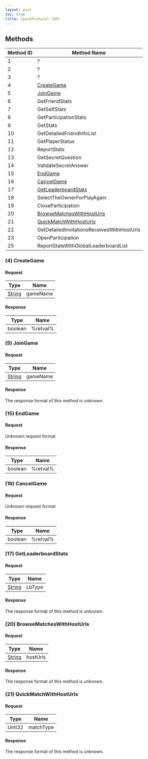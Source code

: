 ```yaml
---
layout: post
toc: true
title: SparkProtocol (60)
---
```


## Methods

| Method ID | Method Name                                                |
| --------- | ---------------------------------------------------------- |
| 1         | ?                                                          |
| 2         | ?                                                          |
| 3         | ?                                                          |
| 4         | [CreateGame](#4-creategame)                                |
| 5         | [JoinGame](#5-joingame)                                    |
| 6         | GetFriendStats                                             |
| 7         | GetSelfStats                                               |
| 8         | GetParticipationStats                                      |
| 9         | GetStats                                                   |
| 10        | GetDetailedFriendInfoList                                  |
| 11        | GetPlayerStatus                                            |
| 12        | ReportStats                                                |
| 13        | GetSecretQuestion                                          |
| 14        | ValidateSecretAnswer                                       |
| 15        | [EndGame](#15-endgame)                                     |
| 16        | [CancelGame](#16-cancelgame)                               |
| 17        | [GetLeaderboardStats](#17-getleaderboardstats)             |
| 18        | SelectTheOwnerForPlayAgain                                 |
| 19        | CloseParticipation                                         |
| 20        | [BrowseMatchesWithHostUrls](#20-browsematcheswithhosturls) |
| 21        | [QuickMatchWithHostUrls](#21-quickmatchwithhosturls)       |
| 22        | GetDetailedInvitationsReceivedWithHostUrls                 |
| 23        | OpenParticipation                                          |
| 25        | ReportStatsWithGlobalLeaderboardList                       |

### (4) CreateGame
#### Request

| Type     | Name     |
| -------- | -------- |
| [String] | gameName |

#### Response
| Type    | Name     |
| ------- | -------- |
| boolean | %retval% |

### (5) JoinGame
#### Request

| Type     | Name     |
| -------- | -------- |
| [String] | gameName |

#### Response
The response format of this method is unknown.

### (15) EndGame
#### Request
Unknown request format

#### Response
| Type    | Name     |
| ------- | -------- |
| boolean | %retval% |

### (16) CancelGame
#### Request
Unknown request format

#### Response
| Type    | Name     |
| ------- | -------- |
| boolean | %retval% |

### (17) GetLeaderboardStats
#### Request

| Type     | Name   |
| -------- | ------ |
| [String] | LbType |

#### Response
The response format of this method is unknown.

### (20) BrowseMatchesWithHostUrls
#### Request

| Type     | Name     |
| -------- | -------- |
| [String] | hostUrls |

#### Response
The response format of this method is unknown.

### (21) QuickMatchWithHostUrls
#### Request

| Type   | Name      |
| ------ | --------- |
| Uint32 | matchType |

#### Response
The response format of this method is unknown.

[String]: /docs/nex/types#string
